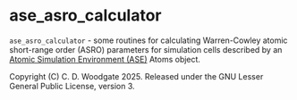 # ase\_asro\_calculator

`ase_asro_calculator` - some routines for calculating Warren-Cowley atomic short-range order (ASRO) parameters for simulation cells described by an [Atomic Simulation Environment (ASE)](https://wiki.fysik.dtu.dk/ase//index.html) Atoms object.

Copyright (C) C. D. Woodgate 2025. Released under the GNU Lesser General Public License, version 3.


